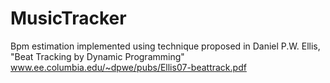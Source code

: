# MusicTracker

Bpm estimation implemented using technique proposed in Daniel P.W. Ellis, "Beat Tracking by Dynamic Programming"
www.ee.columbia.edu/~dpwe/pubs/Ellis07-beattrack.pdf
